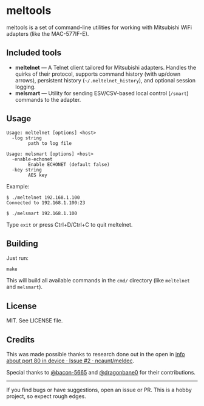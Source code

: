 # meltools

meltools is a set of command-line utilities for working with Mitsubishi WiFi adapters (like the MAC-577IF-E).

## Included tools

- **meltelnet** — A Telnet client tailored for Mitsubishi adapters. Handles the quirks of their protocol, supports command history (with up/down arrows), persistent history (`~/.meltelnet_history`), and optional session logging.
- **melsmart** — Utility for sending ESV/CSV-based local control (`/smart`) commands to the adapter.

## Usage

```console
Usage: meltelnet [options] <host>
  -log string
        path to log file

Usage: melsmart [options] <host>
  -enable-echonet
        Enable ECHONET (default false)
  -key string
        AES key
```

Example:

```console
$ ./meltelnet 192.168.1.100
Connected to 192.168.1.100:23

$ ./melsmart 192.168.1.100
```

Type `exit` or press Ctrl+D/Ctrl+C to quit meltelnet.

## Building

Just run:

```
make
```

This will build all available commands in the `cmd/` directory (like `meltelnet` and `melsmart`).

## License

MIT. See LICENSE file.

## Credits

This was made possible thanks to research done out in the open in [info about port 80 in device · Issue #2 · ncaunt/meldec](https://github.com/ncaunt/meldec/issues/2).

Special thanks to [@bacon-5665](https://github.com/bacon-5665) and [@dragonbane0](https://github.com/dragonbane0) for their contributions.

---

If you find bugs or have suggestions, open an issue or PR. This is a hobby project, so expect rough edges.
